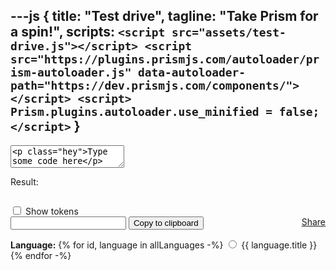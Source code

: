 ---js
{
	title: "Test drive",
	tagline: "Take Prism for a spin!",
	scripts: `
		<script src="assets/test-drive.js"></script>
		<script src="https://plugins.prismjs.com/autoloader/prism-autoloader.js" data-autoloader-path="https://dev.prismjs.com/components/"></script>
		<script>
			Prism.plugins.autoloader.use_minified = false;
		</script>
	`
}
---


<section>
	<form>
		<p>
			<textarea>&lt;p class="hey">Type some code here&lt;/p></textarea>
		</p>
		<p>Result:</p>
		<pre><code></code></pre>
		<div id="options" style="margin: 1em 0">
			<label><input type="checkbox" id="option-show-tokens"> Show tokens </label>
			<div class="link-wrapper">
				<a id="share-link" href="" style="float: right;"> Share </a>
				<div class="hidden-wrapper">
					<input id="share-link-input" type="text" readonly />
					<button type="button" id="copy-share-link">Copy to clipboard</button>
				</div>
			</div>
		</div>
		<p id="language">
			<strong>Language:</strong>
			{% for id, language in allLanguages -%}
			<label data-id="{{ id }}">
				<input type="radio" name="language" value="{{ id }}" /> {{ language.title }}
			</label>
			{% endfor -%}
		</p>
	</form>
</section>
